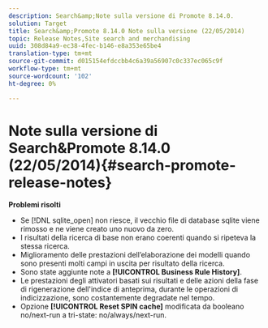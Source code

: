 ```yaml
---
description: Search&amp;Note sulla versione di Promote 8.14.0.
solution: Target
title: Search&amp;Promote 8.14.0 Note sulla versione (22/05/2014)
topic: Release Notes,Site search and merchandising
uuid: 308d84a9-ec38-4fec-b146-e8a353e65be4
translation-type: tm+mt
source-git-commit: d015154efdccbb4c6a39a56907c0c337ec065c9f
workflow-type: tm+mt
source-wordcount: '102'
ht-degree: 0%

---
```



# Note sulla versione di Search&amp;Promote 8.14.0 (22/05/2014){#search-promote-release-notes}

**Problemi risolti**

* Se [!DNL sqlite_open] non riesce, il vecchio file di database sqlite viene rimosso e ne viene creato uno nuovo da zero.
* I risultati della ricerca di base non erano coerenti quando si ripeteva la stessa ricerca.
* Miglioramento delle prestazioni dell’elaborazione dei modelli quando sono presenti molti campi in uscita per risultato della ricerca.
* Sono state aggiunte note a **[!UICONTROL Business Rule History]**.
* Le prestazioni degli attivatori basati sui risultati e delle azioni della fase di rigenerazione dell&#39;indice di anteprima, durante le operazioni di indicizzazione, sono costantemente degradate nel tempo.
* Opzione **[!UICONTROL Reset SPIN cache]** modificata da booleano no/next-run a tri-state: no/always/next-run.

